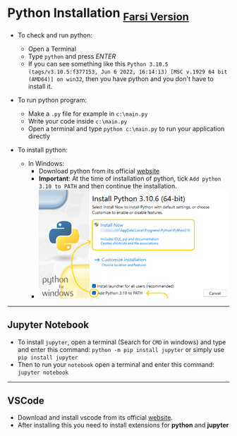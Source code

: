 # Python Installation <sub>[Farsi Version](README-FARSI.md)</sub>

- To check and run python:

  - Open a Terminal
  - Type `python` and press _ENTER_
  - If you can see something like this `Python 3.10.5 (tags/v3.10.5:f377153, Jun 6 2022, 16:14:13) [MSC v.1929 64 bit (AMD64)] on win32`, then you have python and you don't have to install it.

- To run python program:
  - Make a `.py` file for example in `c:\main.py`
  - Write your code inside `c:\main.py`
  - Open a terminal and type `python c:\main.py` to run your application directly

- To install python:
  - In Windows:
    - Download python from its official [website](https://python.org)
    - **Important**: At the time of installation of python, tick `Add python 3.10 to PATH` and then continue the installation.
    - ![img](snapshot-installation.png)

<hr/>

## Jupyter Notebook

- To install `jupyter`, open a terminal (Search for `CMD` in windows) and type and enter this command: `python -m pip install jupyter` or simply use `pip install jupyter`
- Then to run your `notebook` open a terminal and enter this command: `jupyter notebook`

<hr/>

## VSCode

- Download and install vscode from its official [website](https://code.visualstudio.com/).
- After installing this you need to install extensions for **python** and **jupyter**
